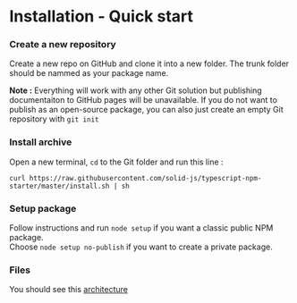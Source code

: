 # Installation - Quick start


### Create a new repository

Create a new repo on GitHub and clone it into a new folder. The trunk folder should be nammed as your package name.

**Note :** Everything will work with any other Git solution but publishing documentaiton to GitHub pages will be unavailable. If you do not want to publish as an open-source package, you can also just create an empty Git repository with `git init`

### Install archive

Open a new terminal, `cd` to the Git folder and run this line :

`curl https://raw.githubusercontent.com/solid-js/typescript-npm-starter/master/install.sh | sh`

### Setup package

Follow instructions and run `node setup` if you want a classic public NPM package.<br>Choose `node setup no-publish` if you want to create a private package.

### Files

You should see this [architecture](install/files-and-folders.md)